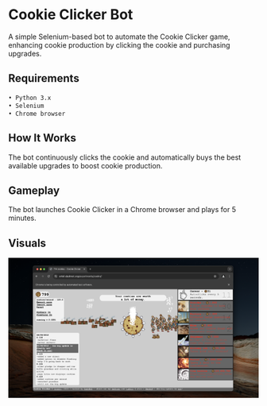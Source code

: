 # Cookie Clicker Bot

A simple Selenium-based bot to automate the Cookie Clicker game, enhancing cookie production by clicking the cookie and purchasing upgrades.

## Requirements

    • Python 3.x
    • Selenium
    • Chrome browser

## How It Works

The bot continuously clicks the cookie and automatically buys the best available upgrades to boost cookie production.

## Gameplay

The bot launches Cookie Clicker in a Chrome browser and plays for 5 minutes.

## Visuals
<img src="images/browser.jpg" alt="browser" width="800">
